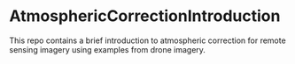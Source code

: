 # AtmosphericCorrectionIntroduction
This repo contains a brief introduction to atmospheric correction for remote sensing imagery using examples from drone imagery. 
